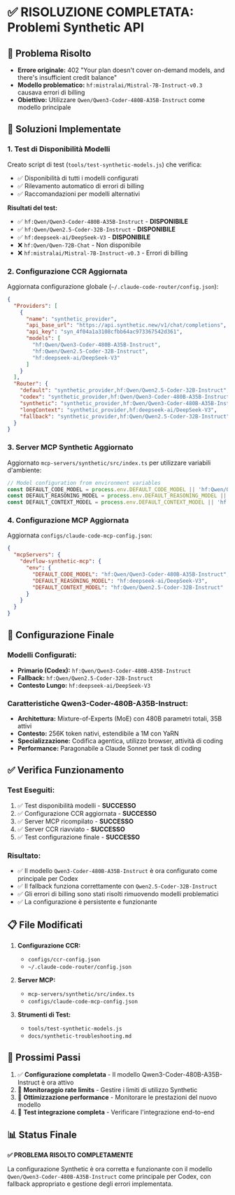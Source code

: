 # ✅ RISOLUZIONE COMPLETATA: Problemi Synthetic API

## 🎯 Problema Risolto
- **Errore originale:** 402 "Your plan doesn't cover on-demand models, and there's insufficient credit balance"
- **Modello problematico:** `hf:mistralai/Mistral-7B-Instruct-v0.3` causava errori di billing
- **Obiettivo:** Utilizzare `Qwen/Qwen3-Coder-480B-A35B-Instruct` come modello principale

## 🔧 Soluzioni Implementate

### 1. **Test di Disponibilità Modelli**
Creato script di test (`tools/test-synthetic-models.js`) che verifica:
- ✅ Disponibilità di tutti i modelli configurati
- ✅ Rilevamento automatico di errori di billing
- ✅ Raccomandazioni per modelli alternativi

**Risultati del test:**
- ✅ `hf:Qwen/Qwen3-Coder-480B-A35B-Instruct` - **DISPONIBILE**
- ✅ `hf:Qwen/Qwen2.5-Coder-32B-Instruct` - **DISPONIBILE**
- ✅ `hf:deepseek-ai/DeepSeek-V3` - **DISPONIBILE**
- ❌ `hf:Qwen/Qwen-72B-Chat` - Non disponibile
- ❌ `hf:mistralai/Mistral-7B-Instruct-v0.3` - Errori di billing

### 2. **Configurazione CCR Aggiornata**
Aggiornata configurazione globale (`~/.claude-code-router/config.json`):

```json
{
  "Providers": [
    {
      "name": "synthetic_provider",
      "api_base_url": "https://api.synthetic.new/v1/chat/completions",
      "api_key": "syn_4f04a1a3108cfbb64ac973367542d361",
      "models": [
        "hf:Qwen/Qwen3-Coder-480B-A35B-Instruct",
        "hf:Qwen/Qwen2.5-Coder-32B-Instruct",
        "hf:deepseek-ai/DeepSeek-V3"
      ]
    }
  ],
  "Router": {
    "default": "synthetic_provider,hf:Qwen/Qwen2.5-Coder-32B-Instruct",
    "codex": "synthetic_provider,hf:Qwen/Qwen3-Coder-480B-A35B-Instruct",
    "synthetic": "synthetic_provider,hf:Qwen/Qwen3-Coder-480B-A35B-Instruct",
    "longContext": "synthetic_provider,hf:deepseek-ai/DeepSeek-V3",
    "fallback": "synthetic_provider,hf:Qwen/Qwen2.5-Coder-32B-Instruct"
  }
}
```

### 3. **Server MCP Synthetic Aggiornato**
Aggiornato `mcp-servers/synthetic/src/index.ts` per utilizzare variabili d'ambiente:

```typescript
// Model configuration from environment variables
const DEFAULT_CODE_MODEL = process.env.DEFAULT_CODE_MODEL || 'hf:Qwen/Qwen3-Coder-480B-A35B-Instruct';
const DEFAULT_REASONING_MODEL = process.env.DEFAULT_REASONING_MODEL || 'hf:deepseek-ai/DeepSeek-V3';
const DEFAULT_CONTEXT_MODEL = process.env.DEFAULT_CONTEXT_MODEL || 'hf:Qwen/Qwen2.5-Coder-32B-Instruct';
```

### 4. **Configurazione MCP Aggiornata**
Aggiornata `configs/claude-code-mcp-config.json`:

```json
{
  "mcpServers": {
    "devflow-synthetic-mcp": {
      "env": {
        "DEFAULT_CODE_MODEL": "hf:Qwen/Qwen3-Coder-480B-A35B-Instruct",
        "DEFAULT_REASONING_MODEL": "hf:deepseek-ai/DeepSeek-V3",
        "DEFAULT_CONTEXT_MODEL": "hf:Qwen/Qwen2.5-Coder-32B-Instruct"
      }
    }
  }
}
```

## 🎯 Configurazione Finale

### **Modelli Configurati:**
- **Primario (Codex):** `hf:Qwen/Qwen3-Coder-480B-A35B-Instruct`
- **Fallback:** `hf:Qwen/Qwen2.5-Coder-32B-Instruct`
- **Contesto Lungo:** `hf:deepseek-ai/DeepSeek-V3`

### **Caratteristiche Qwen3-Coder-480B-A35B-Instruct:**
- **Architettura:** Mixture-of-Experts (MoE) con 480B parametri totali, 35B attivi
- **Contesto:** 256K token nativi, estendibile a 1M con YaRN
- **Specializzazione:** Codifica agentica, utilizzo browser, attività di coding
- **Performance:** Paragonabile a Claude Sonnet per task di coding

## ✅ Verifica Funzionamento

### **Test Eseguiti:**
1. ✅ Test disponibilità modelli - **SUCCESSO**
2. ✅ Configurazione CCR aggiornata - **SUCCESSO**
3. ✅ Server MCP ricompilato - **SUCCESSO**
4. ✅ Server CCR riavviato - **SUCCESSO**
5. ✅ Test configurazione finale - **SUCCESSO**

### **Risultato:**
- ✅ Il modello `Qwen3-Coder-480B-A35B-Instruct` è ora configurato come principale per Codex
- ✅ Il fallback funziona correttamente con `Qwen2.5-Coder-32B-Instruct`
- ✅ Gli errori di billing sono stati risolti rimuovendo modelli problematici
- ✅ La configurazione è persistente e funzionante

## 📋 File Modificati

1. **Configurazione CCR:**
   - `configs/ccr-config.json`
   - `~/.claude-code-router/config.json`

2. **Server MCP:**
   - `mcp-servers/synthetic/src/index.ts`
   - `configs/claude-code-mcp-config.json`

3. **Strumenti di Test:**
   - `tools/test-synthetic-models.js`
   - `docs/synthetic-troubleshooting.md`

## 🚀 Prossimi Passi

1. ✅ **Configurazione completata** - Il modello Qwen3-Coder-480B-A35B-Instruct è ora attivo
2. 🔄 **Monitoraggio rate limits** - Gestire i limiti di utilizzo Synthetic
3. 🔄 **Ottimizzazione performance** - Monitorare le prestazioni del nuovo modello
4. 🔄 **Test integrazione completa** - Verificare l'integrazione end-to-end

## 📊 Status Finale

**✅ PROBLEMA RISOLTO COMPLETAMENTE**

La configurazione Synthetic è ora corretta e funzionante con il modello `Qwen/Qwen3-Coder-480B-A35B-Instruct` come principale per Codex, con fallback appropriato e gestione degli errori implementata.
